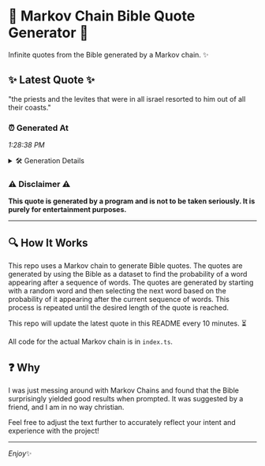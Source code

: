 # 📖 Markov Chain Bible Quote Generator 📖

Infinite quotes from the Bible generated by a Markov chain. ✨

## ✨ Latest Quote ✨
"the priests and the levites that were in all israel resorted to him out of all their coasts."

### ⏰ Generated At
*1:28:38 PM*

<details>
    <summary>🛠️ Generation Details</summary>
    <p>
        <strong>🌱 Seed:</strong> the<br>
        <strong>🔄 Iterations:</strong> 17<br>
        <strong>📜 Context History:</strong><br>[ the ]: priests<br>[ the, priests ]: and<br>[ the, priests, and ]: the<br>[ the, priests, and, the ]: levites<br>[ the, priests, and, the, levites ]: that<br>[ the, priests, and, the, levites, that ]: were<br>[ priests, and, the, levites, that, were ]: in<br>[ and, the, levites, that, were, in ]: all<br>[ the, levites, that, were, in, all ]: israel<br>[ levites, that, were, in, all, israel ]: resorted<br>[ that, were, in, all, israel, resorted ]: to<br>[ were, in, all, israel, resorted, to ]: him<br>[ in, all, israel, resorted, to, him ]: out<br>[ all, israel, resorted, to, him, out ]: of<br>[ israel, resorted, to, him, out, of ]: all<br>[ resorted, to, him, out, of, all ]: their<br>[ to, him, out, of, all, their ]: coasts.<br>
    </p>
</details>

### ⚠️ Disclaimer ⚠️
**This quote is generated by a program and is not to be taken seriously. It is purely for entertainment purposes.**

---

## 🔍 How It Works

This repo uses a Markov chain to generate Bible quotes. The quotes are generated by using the Bible as a dataset to find the probability of a word appearing after a sequence of words. The quotes are generated by starting with a random word and then selecting the next word based on the probability of it appearing after the current sequence of words. This process is repeated until the desired length of the quote is reached.

This repo will update the latest quote in this README every 10 minutes. ⏳

All code for the actual Markov chain is in `index.ts`.

## ❓ Why

I was just messing around with Markov Chains and found that the Bible surprisingly yielded good results when prompted. 
It was suggested by a friend, and I am in no way christian.

Feel free to adjust the text further to accurately reflect your intent and experience with the project!

---

*Enjoy*✨
